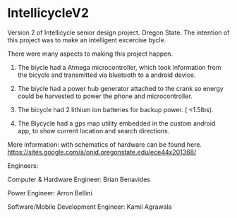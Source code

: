 IntellicycleV2
==============

Version 2 of Intellicycle senior design project. Oregon State. 
The intention of this project was to make an intelligent excercise bycle.

There were many aspects to making this project happen.

1. The biycle had a Atmega microcontroller, which took information from the bicycle and transmitted via bluetooth to a android device.

2. The biycle had a power hub generator attached to the crank so energy could be harvested to power the phone and microcontroller.

3. The bicycle had 2 lithium ion batteries for backup power. ( <1.5lbs).

4. The Biycycle had a gps map utility embedded in the custom android app, to show current location and search directions.

More information: with schematics of hardware can be found here. 
https://sites.google.com/a/onid.oregonstate.edu/ece44x201368/



Engineers:

Computer & Hardware Engineer: Brian Benavides


Power Engineer: Arron Bellini                                       
            

Software/Mobile Development Engineer: Kamil Agrawala
